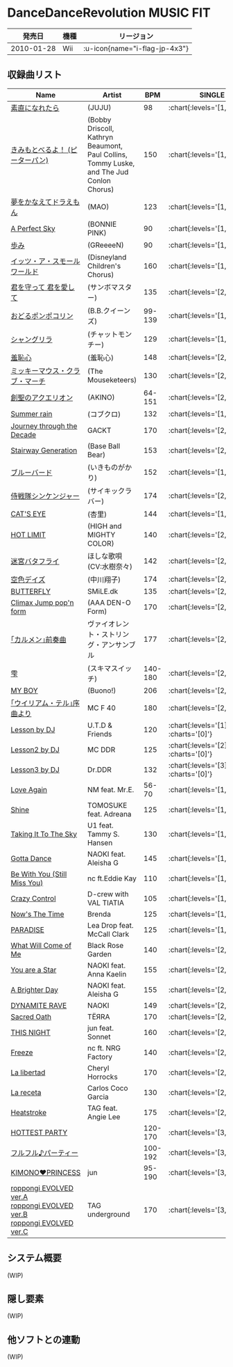 # DanceDanceRevolution MUSIC FIT

|発売日|機種|リージョン|
|------|----|---------|
|2010-01-28|Wii| :u-icon{name="i-flag-jp-4x3"} |

## 収録曲リスト

|Name|Artist|BPM|SINGLE|
|----|------|---|------|
|[素直になれたら](/wii-jp/music-fit/sunao-ni-naretara)|(JUJU)|98| :chart{:levels='[1,2,3,5]'} |
|[きみもとべるよ！ (ピーターパン)](/wii-jp/music-fit/you-can-fly)|(Bobby Driscoll, Kathryn Beaumont, Paul Collins, Tommy Luske, and The Jud Conlon Chorus)|150| :chart{:levels='[1,2,4,6]'} |
|[夢をかなえてドラえもん](/wii-jp/music-fit/yume-wo-kanaete-doraemon)|(MAO)|123| :chart{:levels='[1,3,4,5]'} |
|[A Perfect Sky](/wii-jp/music-fit/a-perfect-sky)|(BONNIE PINK)|90| :chart{:levels='[1,3,4,6]'} |
|[歩み](/wii-jp/music-fit/ayumi)|(GReeeeN)|90| :chart{:levels='[1,3,4,6]'} |
|[イッツ・ア・スモールワールド](/wii-jp/music-fit/its-a-small-world)|(Disneyland Children's Chorus)|160| :chart{:levels='[1,3,4,6]'} |
|[君を守って 君を愛して](/wii-jp/music-fit/kimi-wo-mamotte-kimi-wo-aishite)|(サンボマスター)|135| :chart{:levels='[2,3,4,6]'} |
|[おどるポンポコリン](/wii-jp/music-fit/odoru-ponpokorin)|(B.B.クイーンズ)|99-139| :chart{:levels='[1,3,4,6]'} |
|[シャングリラ](/wii-jp/music-fit/shangri-la)|(チャットモンチー)|129| :chart{:levels='[1,3,4,6]'} |
|[羞恥心](/wii-jp/music-fit/shuchishin)|(羞恥心)|148| :chart{:levels='[2,3,5,6]'} |
|[ミッキーマウス・クラブ・マーチ](/wii-jp/music-fit/mickey-mouse-club-march)|(The Mouseketeers)|130| :chart{:levels='[2,3,5,7]'} |
|[創聖のアクエリオン](/wii-jp/music-fit/sousei-no-aquarion)|(AKINO)|64-151| :chart{:levels='[2,3,5,7]'} |
|[Summer rain](/wii-jp/music-fit/summer-rain)|(コブクロ)|132| :chart{:levels='[1,3,5,7]'} |
|[Journey through the Decade](/wii-jp/music-fit/journey-through-the-decade)|GACKT|170| :chart{:levels='[2,3,5,8]'} |
|[Stairway Generation](/wii-jp/music-fit/stairway-generation)|(Base Ball Bear)|153| :chart{:levels='[2,3,5,8]'} |
|[ブルーバード](/wii-jp/music-fit/blue-bird)|(いきものがかり)|152| :chart{:levels='[1,4,5,6]'} |
|[侍戦隊シンケンジャー](/wii-jp/music-fit/samurai-sentai-shinkenger)|(サイキックラバー)|174| :chart{:levels='[2,4,5,6]'} |
|[CAT'S EYE](/wii-jp/music-fit/cats-eye)|(杏里)|144| :chart{:levels='[1,4,5,7]'} |
|[HOT LIMIT](/wii-jp/music-fit/hot-limit)|(HIGH and MIGHTY COLOR)|140| :chart{:levels='[2,4,5,7]'} |
|[迷宮バタフライ](/wii-jp/music-fit/meikyu-butterfly)|ほしな歌唄 (CV:水樹奈々)|142| :chart{:levels='[2,4,5,7]'} |
|[空色デイズ](/wii-jp/music-fit/sorairo-days)|(中川翔子)|174| :chart{:levels='[2,4,5,8]'} |
|[BUTTERFLY](/playstation2-jp/x/butterfly)|SMiLE.dk|135| :chart{:levels='[2,4,6,8]'} |
|[Climax Jump pop'n form](/wii-jp/music-fit/climax-jump-popn-form)|(AAA DEN-O Form)|170| :chart{:levels='[2,4,6,8]'} |
|[｢カルメン｣前奏曲](/wii-jp/music-fit/carmen)|ヴァイオレント・ストリング・アンサンブル|177| :chart{:levels='[2,4,6,9]'} |
|[雫](/wii-jp/music-fit/shizuku)|(スキマスイッチ)|140-180| :chart{:levels='[2,5,6,7]'} |
|[MY BOY](/wii-jp/music-fit/my-boy)|(Buono!)|206| :chart{:levels='[2,5,6,8]'} |
|[｢ウイリアム・テル｣序曲より](/wii-jp/music-fit/william-tell)|MC F 40|180| :chart{:levels='[2,5,6,9]'} |
|[Lesson by DJ](/wii-jp/hottest/lesson-by-dj)|U.T.D & Friends|120| :chart{:levels='[1]' :charts='[0]'} |
|[Lesson2 by DJ](/wii-jp/furufuru/lesson2-by-dj)|MC DDR|125| :chart{:levels='[2]' :charts='[0]'} |
|[Lesson3 by DJ](/wii-jp/music-fit/lesson3-by-dj)|Dr.DDR|132| :chart{:levels='[3]' :charts='[0]'} |
|[Love Again](/wii-jp/music-fit/love-again)|NM feat. Mr.E.|56-70| :chart{:levels='[1,2,4,6]'} |
|[Shine](/wii-jp/music-fit/shine)|TOMOSUKE feat. Adreana|125| :chart{:levels='[1,2,4,6]'} |
|[Taking It To The Sky](/wii-jp/music-fit/taking-it-to-the-sky)|U1 feat. Tammy S. Hansen|130| :chart{:levels='[1,2,4,7]'} |
|[Gotta Dance](/wii-jp/music-fit/gotta-dance)|NAOKI feat. Aleisha G|145| :chart{:levels='[1,2,5,8]'} |
|[Be With You (Still Miss You)](/wii-jp/music-fit/be-with-you)|nc ft.Eddie Kay|110| :chart{:levels='[1,3,4,5]'} |
|[Crazy Control](/wii-jp/music-fit/crazy-control)|D-crew with VAL TIATIA|105| :chart{:levels='[1,3,5,6]'} |
|[Now's The Time](/wii-jp/music-fit/nows-the-time)|Brenda|125| :chart{:levels='[1,3,5,7]'} |
|[PARADISE](/wii-jp/music-fit/paradise)|Lea Drop feat. McCall Clark|125| :chart{:levels='[1,3,5,7]'} |
|[What Will Come of Me](/wii-jp/music-fit/what-will-come-of-me)|Black Rose Garden|140| :chart{:levels='[2,3,5,9]'} |
|[You are a Star](/wii-jp/music-fit/you-are-a-star)|NAOKI feat. Anna Kaelin|155| :chart{:levels='[2,3,6,9]'} |
|[A Brighter Day](/wii-jp/music-fit/a-brighter-day)|NAOKI feat. Aleisha G|155| :chart{:levels='[2,4,6,7]'} |
|[DYNAMITE RAVE](/dreamcast-jp/2nd/dynamite-rave)|NAOKI|149| :chart{:levels='[2,4,6,8]'} |
|[Sacred Oath](/wii-jp/music-fit/sacred-oath)|TЁЯRA|170| :chart{:levels='[2,4,6,8]'} |
|[THIS NIGHT](/wii-jp/music-fit/this-night)|jun feat. Sonnet|160| :chart{:levels='[2,4,6,8]'} |
|[Freeze](/wii-jp/music-fit/freeze)|nc ft. NRG Factory|140| :chart{:levels='[2,4,7,9]'} |
|[La libertad](/wii-jp/music-fit/la-libertad)|Cheryl Horrocks|170| :chart{:levels='[2,4,7,9]'} |
|[La receta](/wii-jp/music-fit/la-receta)|Carlos Coco Garcia|130| :chart{:levels='[2,4,7,9]'} |
|[Heatstroke](/wii-jp/music-fit/heatstroke)|TAG feat. Angie Lee|175| :chart{:levels='[2,4,7,9]'} |
|[HOTTEST PARTY](/wii-jp/music-fit/hottest-party)||120-170| :chart{:levels='[3,5,8,10]'} |
|[フルフル♪パーティー](/wii-jp/music-fit/hottest-party-2)||100-192| :chart{:levels='[3,6,9,10]'} |
|[KIMONO♥PRINCESS](/wii-jp/music-fit/kimono-princess)|jun|95-190| :chart{:levels='[3,6,8,10]'} |
|[roppongi EVOLVED ver.A](/wii-jp/music-fit/roppongi-evolved-ver-a)<br/>[roppongi EVOLVED ver.B](/wii-jp/music-fit/roppongi-evolved-ver-b)<br/>[roppongi EVOLVED ver.C](/wii-jp/music-fit/roppongi-evolved-ver-c)|TAG underground|170| :chart{:levels='[3,7,9,10]'} |

## システム概要

(WIP)

## 隠し要素

(WIP)

## 他ソフトとの連動

(WIP)
